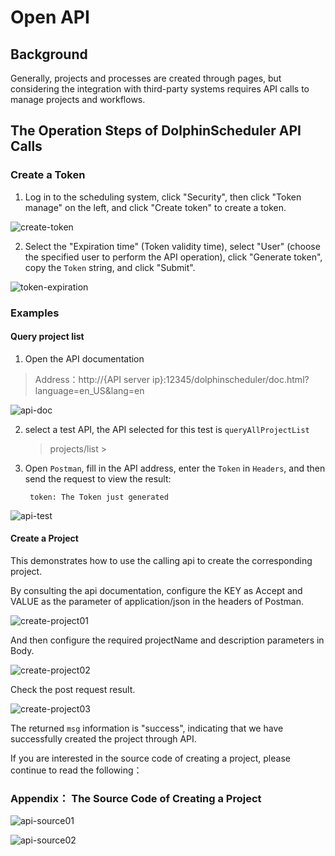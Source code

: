 # Open API

## Background

Generally, projects and processes are created through pages, but considering the integration with third-party systems requires API calls to manage projects and workflows.

## The Operation Steps of DolphinScheduler API Calls

### Create a Token

1. Log in to the scheduling system, click "Security", then click "Token manage" on the left, and click "Create token" to create a token.

![create-token](/img/new_ui/dev/security/create-token.png)

2. Select the "Expiration time" (Token validity time), select "User" (choose the specified user to perform the API operation), click "Generate token", copy the `Token` string, and click "Submit".

![token-expiration](/img/new_ui/dev/open-api/token-expiration.png)

### Examples

#### Query project list

1. Open the API documentation 

> Address：http://{API server ip}:12345/dolphinscheduler/doc.html?language=en_US&lang=en

![api-doc](/img/new_ui/dev/open-api/api_doc.png)

2. select a test API, the API selected for this test is `queryAllProjectList`

    > projects/list
                                                                                  >
3. Open `Postman`, fill in the API address, enter the `Token` in `Headers`, and then send the request to view the result:
    
   ```
    token: The Token just generated
    ```
   
![api-test](/img/new_ui/dev/open-api/api_test.png)

#### Create a Project

This demonstrates how to use the calling api to create the corresponding project.

By consulting the api documentation, configure the KEY as Accept and VALUE as the parameter of application/json in the headers of Postman.

![create-project01](/img/new_ui/dev/open-api/create_project01.png)

And then configure the required projectName and description parameters in Body.

![create-project02](/img/new_ui/dev/open-api/create_project02.png)

Check the post request result.

![create-project03](/img/new_ui/dev/open-api/create_project03.png)

The returned `msg` information is "success", indicating that we have successfully created the project through API.

If you are interested in the source code of creating a project, please continue to read the following：

### Appendix： The Source Code of Creating a Project

![api-source01](/img/new_ui/dev/open-api/api-source01.png)

![api-source02](/img/new_ui/dev/open-api/api-source02.png)



